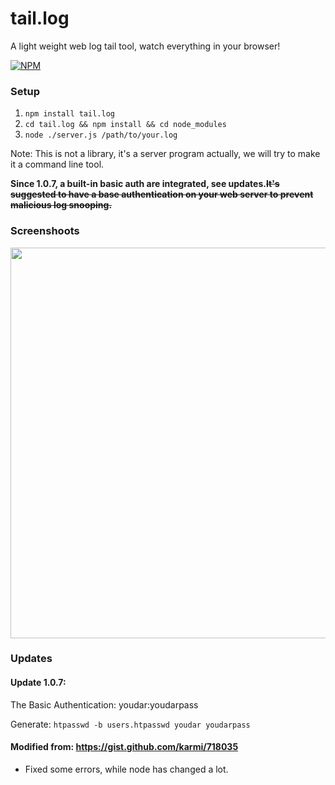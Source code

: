 # tail.log
A light weight web log tail tool, watch everything in your browser!

[![NPM](https://nodei.co/npm/tail.log.png)](https://nodei.co/npm/tail.log/)

### Setup

1. `npm install tail.log`
2. `cd tail.log && npm install && cd node_modules`
3. `node ./server.js /path/to/your.log`

Note: This is not a library, it's a server program actually, we will try to make it a command line tool.

**Since 1.0.7, a built-in basic auth are integrated, see updates.~~It's suggested to have a base authentication on your web server to prevent malicious log snooping.~~**

### Screenshoots

<img src='http://netd.mindfine.com/pictures/dev/tail.log.youdar.png' width='625'/>

### Updates

#### Update 1.0.7:

The Basic Authentication: youdar:youdarpass

Generate: `htpasswd -b users.htpasswd youdar youdarpass`

#### Modified from: https://gist.github.com/karmi/718035

* Fixed some errors, while node has changed a lot.
